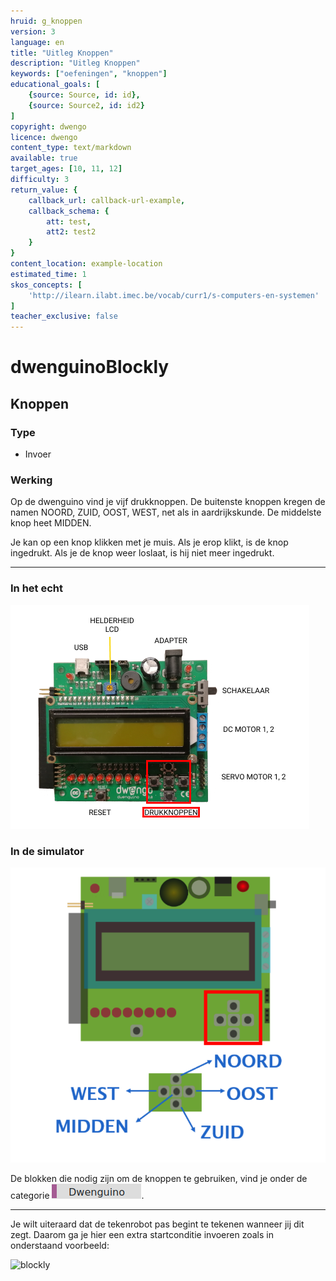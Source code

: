 ```yaml
---
hruid: g_knoppen
version: 3
language: en
title: "Uitleg Knoppen"
description: "Uitleg Knoppen"
keywords: ["oefeningen", "knoppen"]
educational_goals: [
    {source: Source, id: id}, 
    {source: Source2, id: id2}
]
copyright: dwengo
licence: dwengo
content_type: text/markdown
available: true
target_ages: [10, 11, 12]
difficulty: 3
return_value: {
    callback_url: callback-url-example,
    callback_schema: {
        att: test,
        att2: test2
    }
}
content_location: example-location
estimated_time: 1
skos_concepts: [
    'http://ilearn.ilabt.imec.be/vocab/curr1/s-computers-en-systemen'
]
teacher_exclusive: false
---
```

# dwenguinoBlockly
## Knoppen

### Type
- Invoer

### Werking
Op de dwenguino vind je vijf drukknoppen. De buitenste knoppen kregen de namen NOORD, ZUID, OOST, WEST, net als in aardrijkskunde. De middelste knop heet MIDDEN.

Je kan op een knop klikken met je muis. Als je erop klikt, is de knop ingedrukt. Als je de knop weer loslaat, is hij niet meer ingedrukt.  

***

### In het echt

![](embed/knoppen.png "knoppen")

### In de simulator

![](embed/knoppen_sim.png "knoppen simulator")

De blokken die nodig zijn om de knoppen te gebruiken, vind je onder de categorie ![](embed/cat_dwenguino.png "categorie dwenguino").

*** 

Je wilt uiteraard dat de tekenrobot pas begint te tekenen wanneer jij dit zegt. Daarom ga je hier een extra startconditie invoeren zoals in onderstaand voorbeeld:

![blockly](@learning-object/knoppen_m/nl/3)